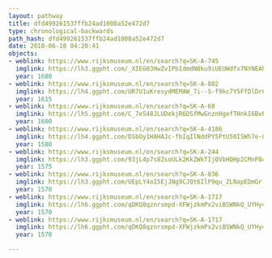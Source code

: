 ```yaml
---
layout: pathway
title: dfd499261537ffb24ad1008a52e472d7
type: chronological-backwards
path_hash: dfd499261537ffb24ad1008a52e472d7
date: 2018-06-18 04:20:41
objects:
- weblink: https://www.rijksmuseum.nl/en/search?q=SK-A-745
  imglink: https://lh3.ggpht.com/_XIEG03HwZvIPbIdmdN0ku9iUEUWdfx7NYNEAhGJkr3ia_HMZNR0bStgSt8E-_Pgjbxl7533twAcw-Ewk_AWHS7DAjM=s200
  year: 1680
- weblink: https://www.rijksmuseum.nl/en/search?q=SK-A-802
  imglink: https://lh4.ggpht.com/UR7U1uKresydMEMAW_7i--S-f9kc7Y5FfDlDrCqLHMpWdlSBVcowyA2V9-hHWJ4VMKLor63i5zAfmqst83qYoZQspn0=s200
  year: 1615
- weblink: https://www.rijksmuseum.nl/en/search?q=SK-A-68
  imglink: https://lh5.ggpht.com/C_7e548JLUDekjR6DSfMwGnznHgefTHnkI6BvP9csfIhXhulpOA3I6s2TTMcQe3f2kDNT8a9WMsYd6pKvEhLGsytTyA=s200
  year: 1600
- weblink: https://www.rijksmuseum.nl/en/search?q=SK-A-4186
  imglink: https://lh4.ggpht.com/DSbOy1HAHAJc-fbIqIlNddPY5PtU50ISWh7e-0tNgX7vFR67fABDeo-jUpJ3gNfn_jdqdQr7_NUnue5hApeMTK0pj-VB=s200
  year: 1580
- weblink: https://www.rijksmuseum.nl/en/search?q=SK-A-244
  imglink: https://lh3.ggpht.com/93jL4p7s8ZsoULk2KkZWkTIjQVbHQHp2CMnP84-ma2mZca9qBju88gYH695QlizowZZ-KnymtTeGgE0lhvwacXAQoQ=s200
  year: 1575
- weblink: https://www.rijksmuseum.nl/en/search?q=SK-A-836
  imglink: https://lh3.ggpht.com/UEpLY4oI5EjJNg9CJQt6IlP9qu_ZLNapEDmGr-k8q7xQwQwjj_I8ifuszXlBkrwLQX676FZ75R_h3DaBo61KqenU2N76=s200
  year: 1570
- weblink: https://www.rijksmuseum.nl/en/search?q=SK-A-1717
  imglink: https://lh6.ggpht.com/qDKQ8qznrsmpd-XFWjzkmPx2viBSWNkQ_UYHy4WpQ3c_IhVDcHorQywmDWm4CfEfBxJ4_eQEw9mJb_cTKoy29YRI=s200
  year: 1570
- weblink: https://www.rijksmuseum.nl/en/search?q=SK-A-1717
  imglink: https://lh6.ggpht.com/qDKQ8qznrsmpd-XFWjzkmPx2viBSWNkQ_UYHy4WpQ3c_IhVDcHorQywmDWm4CfEfBxJ4_eQEw9mJb_cTKoy29YRI=s200
  year: 1570

---
```

